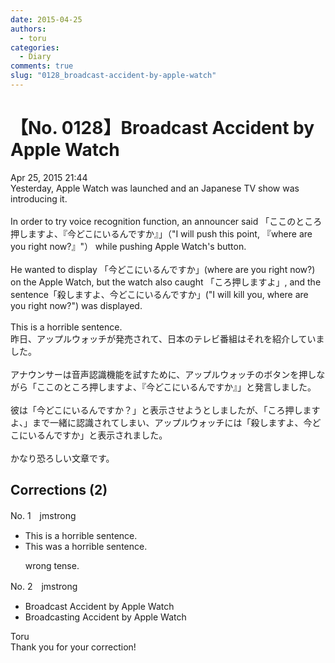 ```yaml
---
date: 2015-04-25
authors:
  - toru
categories:
  - Diary
comments: true
slug: "0128_broadcast-accident-by-apple-watch"
---
```


# 【No. 0128】Broadcast Accident by Apple Watch
<div class="date">Apr 25, 2015 21:44</div>
<div id="post"><div id="body_show_ori">
Yesterday, Apple Watch was launched and an Japanese TV show was introducing it.<br/><br/>In order to try voice recognition function, an announcer said 「ここのところ押しますよ、『今どこにいるんですか』」（"I will push this point, 『where are you right now?』"） while pushing Apple Watch's button.<br/><br/>He wanted to display 「今どこにいるんですか」(where are you right now?) on the Apple Watch, but the watch also caught 「ころ押しますよ」, and the sentence「殺しますよ、今どこにいるんですか」("I will kill you, where are you right now?") was displayed.<br/><br/>This is a horrible sentence.
</div></div>

<!-- more -->

<div id="post_ja"><div id="body_show_mo">
昨日、アップルウォッチが発売されて、日本のテレビ番組はそれを紹介していました。<br/><br/>アナウンサーは音声認識機能を試すために、アップルウォッチのボタンを押しながら「ここのところ押しますよ、『今どこにいるんですか』」と発言しました。<br/><br/>彼は「今どこにいるんですか？」と表示させようとしましたが、「ころ押しますよ、」まで一緒に認識されてしまい、アップルウォッチには「殺しますよ、今どこにいるんですか」と表示されました。<br/><br/>かなり恐ろしい文章です。
</div></div>

## Corrections (2)
<div id="block"><div class="first_name"> No. 1　<span class="just_name">jmstrong</span></div><div id="block2">
<ul class="correction_field">
<li class="incorrect">This is a horrible sentence.</li>
<li class="corrected correct">
This <span class="f_blue"><span class="f_bold">was</span></span> a horrible sentence.
<p class="correction_comment">wrong tense.</p>
</li>
</ul>
</div></div>
<div id="block"><div class="first_name"> No. 2　<span class="just_name">jmstrong</span></div><div id="block2">
<ul class="correction_field">
<li class="incorrect">Broadcast Accident by Apple Watch</li>
<li class="corrected correct">
Broadcast<span class="f_blue">ing</span> Accident by Apple Watch
</li>
</ul>
</div><div class="name"><span class="just_name">Toru</span><br>
Thank you for your correction!
</div>
</div>
